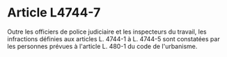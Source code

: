 # Article L4744-7

Outre les officiers de police judiciaire et les inspecteurs du travail, les infractions définies aux articles L. 4744-1 à L. 4744-5 sont constatées par les personnes prévues à l'article L. 480-1 du code de l'urbanisme.